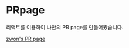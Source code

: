 # PRpage
리액트를 이용하여 나만의 PR page를 만들어봤습니다. <br>

[zwon's PR page](https://zwon-prpage.herokuapp.com/)
